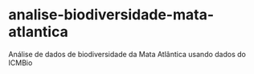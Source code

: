 # analise-biodiversidade-mata-atlantica
Análise de dados de biodiversidade da Mata Atlântica usando dados do ICMBio
